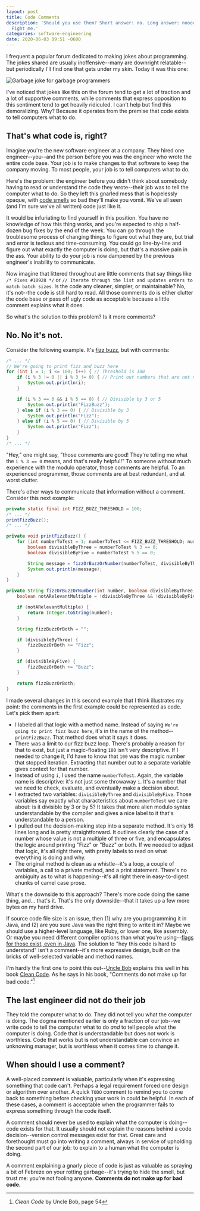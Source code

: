 ```yaml
---
layout: post
title: Code Comments
description: 'Should you use them? Short answer: no. Long answer: nooooooooooooooooooooooooooooooo.
  Fight me.'
categories: software-engineering
date: 2020-06-03 09:51 -0600
---
```

I frequent a popular forum dedicated to making jokes about programming. The jokes shared are usually inoffensive--many are downright relatable--but periodically I'll find one that gets under my skin. Today it was this one:

<div class="image-container"><img alt="Garbage joke for garbage programmers" src="/blog/assets/images/code-comments-meme.jpg" /></div>

I've noticed that jokes like this on the forum tend to get a lot of traction and a lot of supportive comments, while comments that express opposition to this sentiment tend to get heavily ridiculed. I can't help but find this demoralizing. Why? Because it operates from the premise that code exists to tell computers what to do.

## That's what code is, right?

Imagine you're the new software engineer at a company. They hired one engineer--you--and the person before you was the engineer who wrote the entire code base. Your job is to make changes to that software to keep the company moving. To most people, your job is to tell computers what to do.

Here's the problem: the engineer before you didn't think about somebody having to read or understand the code they wrote--their job was to tell the computer what to do. So they left this gnarled mess that is hopelessly opaque, with [code smells](https://martinfowler.com/bliki/CodeSmell.html) so bad they'll make you vomit. We've all seen (and I'm sure we've all written) code just like it.

It would be infuriating to find yourself in this position. You have no knowledge of how this thing works, and you're expected to ship a half-dozen bug fixes by the end of the week. You can go through the troublesome process of changing things to figure out what they are, but trial and error is tedious and time-consuming. You could go line-by-line and figure out what exactly the computer is doing, but that's a massive pain in the ass. Your ability to do your job is now dampened by the previous engineer's inability to communicate.

Now imagine that littered throughout are little comments that say things like `/* Fixes #10928 */` or `// Iterate through the list and updates orders to match batch sizes`. Is the code any cleaner, simpler, or maintainable? No, it's not--the code is still hard to read. All those comments do is either clutter the code base or pass off ugly code as acceptable because a little comment explains what it does.

So what's the solution to this problem? Is it more comments?

## No. No it's not.

Consider the following example. It's [fizz buzz](https://en.wikipedia.org/wiki/Fizz_buzz), but with comments:

```java
/* ... */
// We're going to print fizz and buzz here
for (int i = 1; i <= 100; i++) { // Threshold is 100
	if (i % 3 != 0 || i % 3 != 0) { // Print out numbers that are not multiples of three or five
		System.out.println(i);
	}

	if (i % 3 == 0 && i % 5 == 0) { // Divisible by 3 or 5
		System.out.println("FizzBuzz");
	} else if (i % 3 == 0) { // Divisible by 3
		System.out.println("Fizz");
	} else if (i % 5 == 0) { // Divisible by 5
		System.out.println("Fizz");
	}
}
/* ... */
```

"Hey," one might say, "those comments are good! They're telling me what the `i % 3 == 0` means, and that's really helpful!" To someone without much experience with the modulo operator, those comments are helpful. To an experienced programmer, those comments are at best redundant, and at worst clutter.

There's other ways to communicate that information without a comment. Consider this next example:

```java
private static final int FIZZ_BUZZ_THRESHOLD = 100;
/* ... */
printFizzBuzz();
/* ... */

private void printFizzBuzz() {
	for (int numberToTest = 1; numberToTest <= FIZZ_BUZZ_THRESHOLD; numberToTest++) {
		boolean divisibleByThree = numberToTest % 3 == 0;
		boolean divisibleByFive = numberToTest % 5 == 0;

		String message = fizzOrBuzzOrNumber(numberToTest, divisibleByThree, divisibleByFive);
		System.out.println(message);
	}
}

private String fizzOrBuzzOrNumber(int number, boolean divisibleByThree, boolean divisibleByFive) {
	boolean notARelevantMultiple = !divisibleByThree && !divisibleByFive;

	if (notARelevantMultiple) {
		return Integer.toString(number);
	}

	String fizzBuzzOrBoth = "";

	if (divisibleByThree) {
		fizzBuzzOrBoth += "Fizz";
	}

	if (divisibleByFive) {
		fizzBuzzOrBoth += "Buzz";
	}

	return fizzBuzzOrBoth;
}
```

I made several changes in this second example that I think illustrates my point: the comments in the first example could be represented as code. Let's pick them apart:

* I labeled all that logic with a method name. Instead of saying `We're going to print fizz buzz here`, it's in the name of the method--`printFizzBuzz`. That method does what it says it does.
* There was a limit to our fizz buzz loop. There's probably a reason for that to exist, but just a magic-floating `100` isn't very descriptive. If I needed to change it, I'd have to know that `100` was the magic number that stopped iteration. Extracting that number out to a separate variable gives context for that number.
* Instead of using `i`, I used the name `numberToTest`. Again, the variable name is descriptive: it's not just some throwaway `i`. It's a number that we need to check, evaluate, and eventually make a decision about.
* I extracted two variables: `divisibleByThree` and `divisibleByFive`. Those variables say exactly what characteristics about `numberToTest` we care about: is it divisible by 3 or by 5? It takes that more alien modulo syntax understandable by the compiler and gives a nice label to it that's understandable to a person.
* I pulled out the decision-making step into a separate method. It's only 16 lines long and is pretty straightforward. It outlines clearly the case of a number whose value is not a multiple of three or five, and encapsulates the logic around printing "Fizz" or "Buzz" or both. If we needed to adjust that logic, it's all right there, with pretty labels to read on what everything is doing and why.
* The original method is clean as a whistle--it's a loop, a couple of variables, a call to a private method, and a print statement. There's no ambiguity as to what is happening--it's all right there in easy-to-digest chunks of camel case prose.

What's the downside to this approach? There's more code doing the same thing, and... that's it. That's the only downside--that it takes up a few more bytes on my hard drive.

If source code file size is an issue, then (1) why are you programming it in Java, and (2) are you sure Java was the right thing to write it in? Maybe we should use a higher-level language, like Ruby, or lower one, like assembly. Or maybe you need different compiler options than what you're using--[flags for those exist, even in Java](https://www.oracle.com/java/technologies/javase/vmoptions-jsp.html#PerformanceTuning). The solution to "hey this code is hard to understand" isn't a comment--it's more expressive design, built on the bricks of well-selected variable and method names.

I'm hardly the first one to point this out--[Uncle Bob](https://blog.cleancoder.com/) explains this well in his book [Clean Code](https://www.amazon.com/Clean-Code-Handbook-Software-Craftsmanship-ebook/dp/B001GSTOAM/ref=sr_1_3?dchild=1&keywords=Clean+Code&qid=1590558884&sr=8-3). As he says in his book, "Comments do not make up for bad code."[^1]

## The last engineer did not do their job

They told the computer what to do. They did not tell you what the computer is doing. The dogma mentioned earlier is only a fraction of our job--we write code to tell the computer what to do *and* to tell people what the computer is doing. Code that is understandable but does not work is worthless. Code that works but is not understandable can convince an unknowing manager, but is worthless when it comes time to change it.

## When should I use a comment?

A well-placed comment is valuable, particularly when it's expressing something that code can't. Perhaps a legal requirement forced one design or algorithm over another. A quick `TODO` comment to remind you to come back to something before checking your work in could be helpful. In each of these cases, a comment is acceptable when the programmer fails to express something through the code itself.

A comment should never be used to explain what the computer is doing--code exists for that. It usually should not explain the reasons behind a code decision--version control messages exist for that. Great care and forethought must go into writing a comment, always in service of upholding the second part of our job: to explain to a human what the computer is doing.

A comment explaining a gnarly piece of code is just as valuable as spraying a bit of Febreze on your rotting garbage--it's trying to hide the smell, but trust me: you're not fooling anyone. **Comments do not make up for bad code.**

[^1]: *Clean Code* by Uncle Bob, page 54